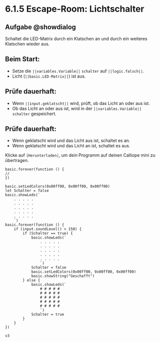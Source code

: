 # 6.1.5 Escape-Room: Lichtschalter


## Aufgabe @showdialog
Schaltet die LED-Matrix durch ein Klatschen an und durch ein weiteres Klatschen wieder aus.


## Beim Start:

- Setze die ``||variables.Variable||`` ``schalter`` auf ``||logic.falsch||``.
- Licht (``||basic.LED-Matrix||``) ist aus.

## Prüfe dauerhaft:

- Wenn ``||input.geklatscht||`` wird, prüft, ob das Licht an oder aus ist.
- Ob das Licht an oder aus ist, wird in der ``||variables.Variable||`` ``schalter`` gespeichert.


## Prüfe dauerhaft:

- Wenn geklatscht wird und das Licht aus ist, schaltet es an.
- Wenn geklatscht wird und das Licht an ist, schaltet es aus.

Klicke auf ``|Herunterladen|``, um dein Programm auf deinen Calliope mini zu übertragen.


```template
basic.forever(function () {
//
})
```

```ghost
basic.setLedColors(0x00ff00, 0x00ff00, 0x00ff00)
let Schalter = false
basic.showLeds(`
    . . . . .
    . . . . .
    . . . . .
    . . . . .
    . . . . .
    `)
basic.forever(function () {
    if (input.soundLevel() > 150) {
        if (Schalter == true) {
            basic.showLeds(`
                . . . . .
                . . . . .
                . . . . .
                . . . . .
                . . . . .
                `)
            Schalter = false
            basic.setLedColors(0x00ff00, 0x00ff00, 0x00ff00)
            basic.showString("Geschafft")
        } else {
            basic.showLeds(`
                # # # # #
                # # # # #
                # # # # #
                # # # # #
                # # # # #
                `)
            Schalter = true
        }
    }
})
```

```package
v3
```
